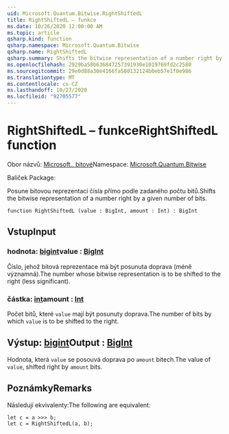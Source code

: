 ```yaml
---
uid: Microsoft.Quantum.Bitwise.RightShiftedL
title: RightShiftedL – funkce
ms.date: 10/26/2020 12:00:00 AM
ms.topic: article
qsharp.kind: function
qsharp.namespace: Microsoft.Quantum.Bitwise
qsharp.name: RightShiftedL
qsharp.summary: Shifts the bitwise representation of a number right by a given number of bits.
ms.openlocfilehash: 2929ba58b636847257391930e1019769fd2c2580
ms.sourcegitcommit: 29e0d88a30e4166fa580132124b0eb57e1f0e986
ms.translationtype: MT
ms.contentlocale: cs-CZ
ms.lasthandoff: 10/27/2020
ms.locfileid: "92705577"
---
```

# <a name="rightshiftedl-function"></a><span data-ttu-id="f7a79-102">RightShiftedL – funkce</span><span class="sxs-lookup"><span data-stu-id="f7a79-102">RightShiftedL function</span></span>

<span data-ttu-id="f7a79-103">Obor názvů: [Microsoft.. bitové](xref:Microsoft.Quantum.Bitwise)</span><span class="sxs-lookup"><span data-stu-id="f7a79-103">Namespace: [Microsoft.Quantum.Bitwise](xref:Microsoft.Quantum.Bitwise)</span></span>

<span data-ttu-id="f7a79-104">Balíček [](https://nuget.org/packages/)</span><span class="sxs-lookup"><span data-stu-id="f7a79-104">Package: [](https://nuget.org/packages/)</span></span>


<span data-ttu-id="f7a79-105">Posune bitovou reprezentaci čísla přímo podle zadaného počtu bitů.</span><span class="sxs-lookup"><span data-stu-id="f7a79-105">Shifts the bitwise representation of a number right by a given number of bits.</span></span>

```qsharp
function RightShiftedL (value : BigInt, amount : Int) : BigInt
```


## <a name="input"></a><span data-ttu-id="f7a79-106">Vstup</span><span class="sxs-lookup"><span data-stu-id="f7a79-106">Input</span></span>

### <a name="value--bigint"></a><span data-ttu-id="f7a79-107">hodnota: [bigint](xref:microsoft.quantum.lang-ref.bigint)</span><span class="sxs-lookup"><span data-stu-id="f7a79-107">value : [BigInt](xref:microsoft.quantum.lang-ref.bigint)</span></span>

<span data-ttu-id="f7a79-108">Číslo, jehož bitová reprezentace má být posunuta doprava (méně významná).</span><span class="sxs-lookup"><span data-stu-id="f7a79-108">The number whose bitwise representation is to be shifted to the right (less significant).</span></span>


### <a name="amount--int"></a><span data-ttu-id="f7a79-109">částka: [int](xref:microsoft.quantum.lang-ref.int)</span><span class="sxs-lookup"><span data-stu-id="f7a79-109">amount : [Int](xref:microsoft.quantum.lang-ref.int)</span></span>

<span data-ttu-id="f7a79-110">Počet bitů, které `value` mají být posunuty doprava.</span><span class="sxs-lookup"><span data-stu-id="f7a79-110">The number of bits by which `value` is to be shifted to the right.</span></span>



## <a name="output--bigint"></a><span data-ttu-id="f7a79-111">Výstup: [bigint](xref:microsoft.quantum.lang-ref.bigint)</span><span class="sxs-lookup"><span data-stu-id="f7a79-111">Output : [BigInt](xref:microsoft.quantum.lang-ref.bigint)</span></span>

<span data-ttu-id="f7a79-112">Hodnota, která `value` se posouvá doprava po `amount` bitech.</span><span class="sxs-lookup"><span data-stu-id="f7a79-112">The value of `value`, shifted right by `amount` bits.</span></span>

## <a name="remarks"></a><span data-ttu-id="f7a79-113">Poznámky</span><span class="sxs-lookup"><span data-stu-id="f7a79-113">Remarks</span></span>

<span data-ttu-id="f7a79-114">Následují ekvivalenty:</span><span class="sxs-lookup"><span data-stu-id="f7a79-114">The following are equivalent:</span></span>

```Q#
let c = a >>> b;
let c = RightShiftedL(a, b);
```